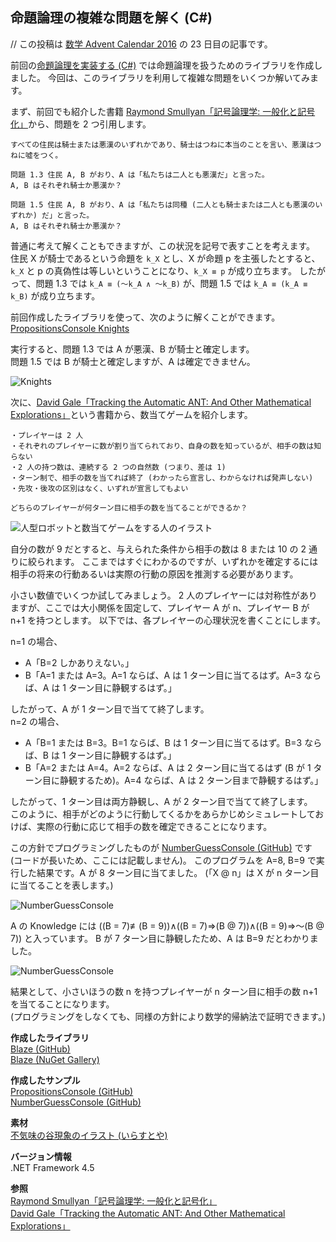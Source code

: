 ## 命題論理の複雑な問題を解く (C#)

// この投稿は [数学 Advent Calendar 2016](http://qiita.com/advent-calendar/2016/math) の 23 日目の記事です。

前回の[命題論理を実装する (C#)](Propositional-Logic.md) では命題論理を扱うためのライブラリを作成しました。
今回は、このライブラリを利用して複雑な問題をいくつか解いてみます。

まず、前回でも紹介した書籍 [Raymond Smullyan「記号論理学: 一般化と記号化」](https://www.amazon.co.jp/dp/4621085727)から、問題を 2 つ引用します。

```
すべての住民は騎士または悪漢のいずれかであり、騎士はつねに本当のことを言い、悪漢はつねに噓をつく。

問題 1.3 住民 A, B がおり、A は「私たちは二人とも悪漢だ」と言った。
A, B はそれぞれ騎士か悪漢か？

問題 1.5 住民 A, B がおり、A は「私たちは同種 (二人とも騎士または二人とも悪漢のいずれか) だ」と言った。
A, B はそれぞれ騎士か悪漢か？
```

普通に考えて解くこともできますが、この状況を記号で表すことを考えます。  
住民 X が騎士であるという命題を `k_X` とし、X が命題 p を主張したとすると、`k_X` と p の真偽性は等しいということになり、`k_X ≡ p` が成り立ちます。
したがって、問題 1.3 では `k_A ≡ (～k_A ∧ ～k_B)` が、問題 1.5 では `k_A ≡ (k_A ≡ k_B)` が成り立ちます。

前回作成したライブラリを使って、次のように解くことができます。  
[PropositionsConsole Knights](https://gist.github.com/sakapon/82ab1ad2b5c2834d01c7076442fd7727)

実行すると、問題 1.3 では A が悪漢、B が騎士と確定します。  
問題 1.5 では B が騎士と確定しますが、A は確定できません。

![Knights](https://github.com/sakapon/Samples-2016/raw/master/Images/MathSample/PropositionsConsole-Knights.png)

次に、[David Gale「Tracking the Automatic ANT: And Other Mathematical Explorations」](https://www.amazon.com/dp/1461274532)という書籍から、数当てゲームを紹介します。

```
・プレイヤーは 2 人
・それぞれのプレイヤーに数が割り当てられており、自身の数を知っているが、相手の数は知らない
・2 人の持つ数は、連続する 2 つの自然数 (つまり、差は 1)
・ターン制で、相手の数を当てれば終了 (わかったら宣言し、わからなければ発声しない)
・先攻・後攻の区別はなく、いずれが宣言してもよい

どちらのプレイヤーが何ターン目に相手の数を当てることができるか？
```

![人型ロボットと数当てゲームをする人のイラスト](https://github.com/sakapon/Samples-2016/raw/master/Images/MathSample/NumberGuess-8-9-dark.jpg)

自分の数が 9 だとすると、与えられた条件から相手の数は 8 または 10 の 2 通りに絞られます。
ここまではすぐにわかるのですが、いずれかを確定するには相手の将来の行動あるいは実際の行動の原因を推測する必要があります。

小さい数値でいくつか試してみましょう。
2 人のプレイヤーには対称性がありますが、ここでは大小関係を固定して、プレイヤー A が n、プレイヤー B が n+1 を持つとします。
以下では、各プレイヤーの心理状況を書くことにします。

n=1 の場合、

- A「B=2 しかありえない。」
- B「A=1 または A=3。A=1 ならば、A は 1 ターン目に当てるはず。A=3 ならば、A は 1 ターン目に静観するはず。」

したがって、A が 1 ターン目で当てて終了します。  
n=2 の場合、

- A「B=1 または B=3。B=1 ならば、B は 1 ターン目に当てるはず。B=3 ならば、B は 1 ターン目に静観するはず。」
- B「A=2 または A=4。A=2 ならば、A は 2 ターン目に当てるはず (B が 1 ターン目に静観するため)。A=4 ならば、A は 2 ターン目まで静観するはず。」

したがって、1 ターン目は両方静観し、A が 2 ターン目で当てて終了します。  
このように、相手がどのように行動してくるかをあらかじめシミュレートしておけば、実際の行動に応じて相手の数を確定できることになります。

この方針でプログラミングしたものが [NumberGuessConsole (GitHub)](https://github.com/sakapon/Samples-2016/tree/master/MathSample/NumberGuessConsole) です (コードが長いため、ここには記載しません)。
このプログラムを A=8, B=9 で実行した結果です。A が 8 ターン目に当てました。
(「X @ n」は X が n ターン目に当てることを表します。)

![NumberGuessConsole](https://github.com/sakapon/Samples-2016/raw/master/Images/MathSample/NumberGuessConsole-8-9.png)

A の Knowledge には ((B = 7)≢(B = 9))∧((B = 7)⇒(B @ 7))∧((B = 9)⇒～(B @ 7)) と入っています。
B が 7 ターン目に静観したため、A は B=9 だとわかりました。

![NumberGuessConsole](https://github.com/sakapon/Samples-2016/raw/master/Images/MathSample/NumberGuessConsole-8-9-Debug.png)

結果として、小さいほうの数 n を持つプレイヤーが n ターン目に相手の数 n+1 を当てることになります。  
(プログラミングをしなくても、同様の方針により数学的帰納法で証明できます。)

**作成したライブラリ**  
[Blaze (GitHub)](https://github.com/sakapon/Blaze)  
[Blaze (NuGet Gallery)](https://www.nuget.org/packages/Blaze/)

**作成したサンプル**  
[PropositionsConsole (GitHub)](https://github.com/sakapon/Samples-2016/tree/master/MathSample/PropositionsConsole)  
[NumberGuessConsole (GitHub)](https://github.com/sakapon/Samples-2016/tree/master/MathSample/NumberGuessConsole)

**素材**  
[不気味の谷現象のイラスト (いらすとや)](http://www.irasutoya.com/2016/02/blog-post_858.html)

**バージョン情報**  
.NET Framework 4.5

**参照**  
[Raymond Smullyan「記号論理学: 一般化と記号化」](https://www.amazon.co.jp/dp/4621085727)  
[David Gale「Tracking the Automatic ANT: And Other Mathematical Explorations」](https://www.amazon.com/dp/1461274532)
